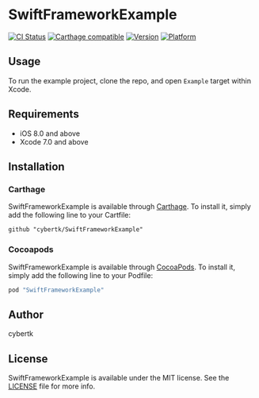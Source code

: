 # SwiftFrameworkExample

[![CI Status](http://img.shields.io/travis/cybertk/SwiftFrameworkExample.svg?style=flat)](https://travis-ci.org/cybertk/SwiftFrameworkExample)
[![Carthage compatible](https://img.shields.io/badge/Carthage-compatible-4BC51D.svg?style=flat)](https://github.com/Carthage/Carthage)
[![Version](https://img.shields.io/cocoapods/v/SwiftFrameworkExample.svg?style=flat)](http://cocoapods.org/pods/SwiftFrameworkExample)
[![Platform](https://img.shields.io/cocoapods/p/SwiftFrameworkExample.svg?style=flat)](http://cocoapods.org/pods/SwiftFrameworkExample)

## Usage

To run the example project, clone the repo, and open `Example` target within Xcode.

## Requirements

- iOS 8.0 and above
- Xcode 7.0 and above

## Installation

### Carthage

SwiftFrameworkExample is available through [Carthage](https://github.com/carthage/carthage). To install it, simply add the following line to your Cartfile:

```
github "cybertk/SwiftFrameworkExample"
```

### Cocoapods

SwiftFrameworkExample is available through [CocoaPods](http://cocoapods.org). To install
it, simply add the following line to your Podfile:

```ruby
pod "SwiftFrameworkExample"
```

## Author

cybertk

## License

SwiftFrameworkExample is available under the MIT license. See the [LICENSE](LICENSE) file for more info.
